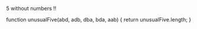 5 without numbers !!


function unusualFive(abd, adb, dba, bda, aab) {
  return unusualFive.length;
}